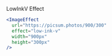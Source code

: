 LowInkV Effect

```jsx
<ImageEffect
  url="https://picsum.photos/900/300"
  effect="low-ink-v"
  width="900px"
  height="300px"
/>
```

